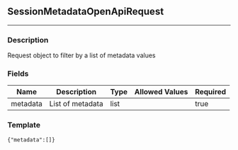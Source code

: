 ## SessionMetadataOpenApiRequest
---
### Description
Request object to filter by a list of metadata values
### Fields
| Name | Description | Type | Allowed Values | Required |
| ---- | ----------- | ---- | -------------- | -------- |
| metadata | List of metadata | list |  | true |
### Template
```
{"metadata":[]}
```
